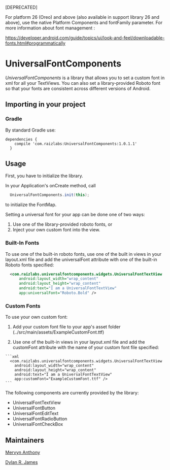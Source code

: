 [DEPRECATED]

For platform 26 (Oreo) and above (also available in support library 26 and above), use the native Platform Components and fontFamily parameter.
For more information about font management :

https://developer.android.com/guide/topics/ui/look-and-feel/downloadable-fonts.html#programmatically

# UniversalFontComponents

*UniversalFontComponents* is a library that allows you to set a custom font in xml for all your TextViews.  You can also set a library-provided Roboto font  so that your fonts are consistent across different versions of Android.  

## Importing in your project

### Gradle

By standard Gradle use:

```
dependencies {
    compile 'com.raizlabs:UniversalFontComponents:1.0.1.1'
  }
```

## Usage
First, you have to initialize the library.

In your Application's onCreate method, call

```java
  UniversalFontComponents.init(this);
```

to initialize the FontMap.

Setting a universal font for your app can be done one of two ways:
  1. Use one of the library-provided roboto fonts, or
  2. Inject your own custom font into the view.

### Built-In Fonts

To use one of the built-in roboto fonts, use one of the built in views in your layout.xml file and add the universalFont attribute with one of the built-in Roboto fonts specified:

```xml
  <com.raizlabs.universalfontcomponents.widgets.UniversalFontTextView
      android:layout_width="wrap_content"
      android:layout_height="wrap_content"
      android:text="I am a UniversalFontTextView"
      app:universalFont="Roboto.Bold" />
```

### Custom Fonts

To use your own custom font:

  1. Add your custom font file to your app's asset folder (../src/main/assets/ExampleCustomFont.ttf)
  
  2. Use one of the built-in views in your layout.xml file and add the customFont attribute with the name of your custom font file specified:

    ```xml
      <com.raizlabs.universalfontcomponents.widgets.UniversalFontTextView
        android:layout_width="wrap_content"
        android:layout_height="wrap_content"
        android:text="I am a UniversalFontTextView"
        app:customFont="ExampleCustomFont.ttf" />
    ```
    
The following components are currently provided by the library:
  * UniversalFontTextView
  * UniversalFontButton
  * UniversalFontEditText
  * UniversalFontRadioButton
  * UniversalFontCheckBox

## Maintainers

[Mervyn Anthony](https://github.com/Mervyn-Raizlabs)

[Dylan R. James](https://github.com/dylanrjames)